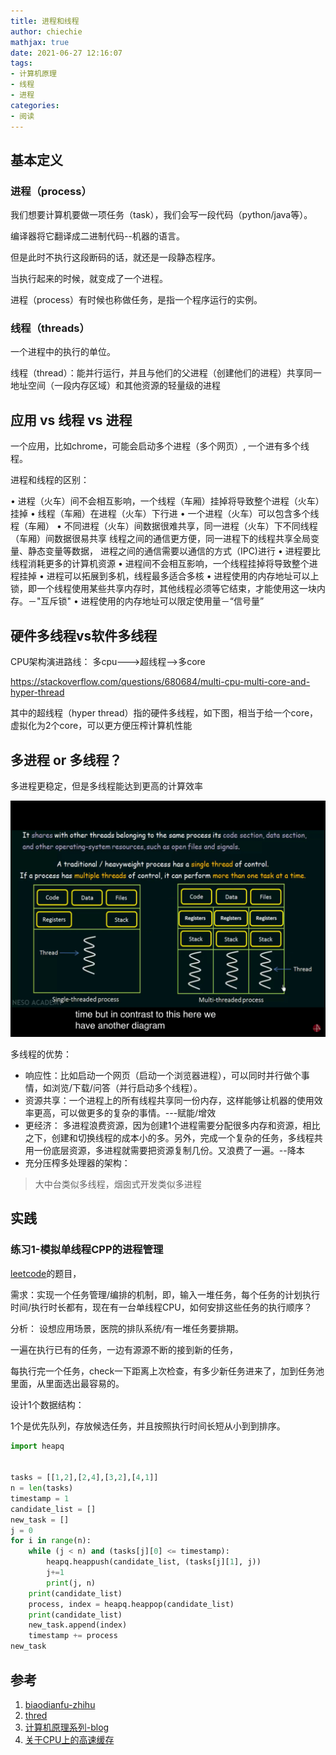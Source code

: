 ```yaml
---
title: 进程和线程
author: chiechie
mathjax: true
date: 2021-06-27 12:16:07
tags:
- 计算机原理
- 线程
- 进程
categories:
- 阅读
---
```




## 基本定义

### 进程（process）

我们想要计算机要做一项任务（task），我们会写一段代码（python/java等）。

编译器将它翻译成二进制代码--机器的语言。

但是此时不执行这段断码的话，就还是一段静态程序。

当执行起来的时候，就变成了一个进程。

进程（process）有时候也称做任务，是指一个程序运行的实例。


### 线程（threads）

一个进程中的执行的单位。

线程（thread）：能并行运行，并且与他们的父进程（创建他们的进程）共享同一地址空间（一段内存区域）和其他资源的轻量级的进程



## 应用 vs 线程 vs 进程

一个应用，比如chrome，可能会启动多个进程（多个网页）, 一个进有多个线程。

进程和线程的区别：

• 进程（火车）间不会相互影响，一个线程（车厢）挂掉将导致整个进程（火车）挂掉
• 线程（车厢）在进程（火车）下行进
• 一个进程（火车）可以包含多个线程（车厢）
• 不同进程（火车）间数据很难共享，同一进程（火车）下不同线程（车厢）间数据很易共享
线程之间的通信更方便，同一进程下的线程共享全局变量、静态变量等数据，
进程之间的通信需要以通信的方式（IPC)进行
• 进程要比线程消耗更多的计算机资源
• 进程间不会相互影响，一个线程挂掉将导致整个进程挂掉
• 进程可以拓展到多机，线程最多适合多核
• 进程使用的内存地址可以上锁，即一个线程使用某些共享内存时，其他线程必须等它结束，才能使用这一块内存。－"互斥锁"
• 进程使用的内存地址可以限定使用量－“信号量”

## 硬件多线程vs软件多线程

CPU架构演进路线：
多cpu--->超线程-->多core

https://stackoverflow.com/questions/680684/multi-cpu-multi-core-and-hyper-thread

其中的超线程（hyper thread）指的硬件多线程，如下图，相当于给一个core，虚拟化为2个core，可以更方便压榨计算机性能


## 多进程 or 多线程？

多进程更稳定，但是多线程能达到更高的计算效率

![左边是单线程，右边是多线程](img_1.png)

多线程的优势：

- 响应性：比如启动一个网页（启动一个浏览器进程），可以同时并行做个事情，如浏览/下载/问答（并行启动多个线程）。
- 资源共享：一个进程上的所有线程共享同一份内存，这样能够让机器的使用效率更高，可以做更多的复杂的事情。---赋能/增效 
- 更经济： 多进程浪费资源，因为创建1个进程需要分配很多内存和资源，相比之下，创建和切换线程的成本小的多。另外，完成一个复杂的任务，多线程共用一份底层资源，多进程就需要把资源复制几份。又浪费了一遍。--降本
- 充分压榨多处理器的架构：

> 大中台类似多线程，烟囱式开发类似多进程

## 实践

### 练习1-模拟单线程CPP的进程管理

[leetcode](https://leetcode-cn.com/problems/single-threaded-cpu/)的题目，



需求：实现一个任务管理/编排的机制，即，输入一堆任务，每个任务的计划执行时间/执行时长都有，现在有一台单线程CPU，如何安排这些任务的执行顺序？

分析：
设想应用场景，医院的排队系统/有一堆任务要排期。

一遍在执行已有的任务，一边有源源不断的接到新的任务，

每执行完一个任务，check一下距离上次检查，有多少新任务进来了，加到任务池里面，从里面选出最容易的。

设计1个数据结构：

1个是优先队列，存放候选任务，并且按照执行时间长短从小到到排序。


```python
import heapq


tasks = [[1,2],[2,4],[3,2],[4,1]]
n = len(tasks)
timestamp = 1
candidate_list = []
new_task = []
j = 0
for i in range(n):
    while (j < n) and (tasks[j][0] <= timestamp):
        heapq.heappush(candidate_list, (tasks[j][1], j))
        j+=1
        print(j, n)
    print(candidate_list)
    process, index = heapq.heappop(candidate_list)
    print(candidate_list)
    new_task.append(index)
    timestamp += process
new_task
```



## 参考
1. [biaodianfu-zhihu](https://www.zhihu.com/question/25532384/answer/411179772)
2. [thred](https://www.youtube.com/watch?v=usyg5vbni34)
3. [计算机原理系列-blog](https://www.junmajinlong.com/os/multi_cpu/)
4. [关于CPU上的高速缓存](https://www.junmajinlong.com/os/cpu_cache/)